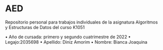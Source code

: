 # AED
Repositorio personal para trabajos individuales de la asignatura Algoritmos y Estructuras de Datos del curso K1051 


• Año de cursada: primero y segundo cuatrimestre de 2022
• Legajo:2035698
• Apellido: Diniz Amorim
• Nombre: Bianca Joaquina
